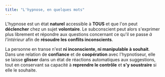 ```yaml
---
title: "L'hypnose, en quelques mots"
---
```

L'hypnose est un état **naturel** accessible à **TOUS** et que l'on peut **déclencher** chez un sujet **volontaire**.
Le subconscient peut alors s'exprimer plus librement et
répondre aux questions concernant ce qu'il se passe <i>à l'intérieur</i>
afin de **résoudre les conflits inconscients**.

La personne en transe n'est **ni inconsciente, ni manipulable à souhait**.
Dans une relation de **confiance** et de **coopération** avec l'hypnotiseur,
elle se laisse **glisser** dans un état de réactions automatiques aux suggestions,
tout en conservant sa capacité à **reprendre le contrôle** et **s'y soustraire** si elle le souhaite.

